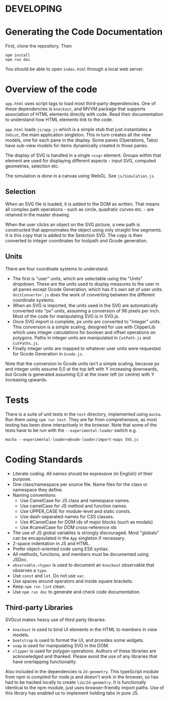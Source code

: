 # DEVELOPING

# Generating the Code Documentation
First, clone the repository. Then
```
npm install
npm run doc
```
You should be able to open `index.html` through a local web server.

# Overview of the code
`app.html` uses script tags to load most third-party dependencies.
One of these dependencies is `knockout`, and MVVM package that supports
association of HTML elements directly with code. Read their documentation
to understand how HTML elements link to the code.

`app.html` loads `js/app.js` which is a simple stub that just instantiates a
`SVGcut`, the main application singleton. This in turn creates all the view models, one for each pane in the display. Some panes (Operations, Tabs) have sub-view models for items dynamically created in those panes.

The display of SVG is handled in a single `<svg>` element. Groups within that
element are used for displaying different aspects - input SVG, computed
geometries, selection etc.

The simulation is done in a canvas using WebGL. See `js/Simulation.js`.

## Selection
When an SVG file is loaded, it is added to the DOM as written. That means all
complex path operations - such as circle, quadratic curves etc. - are retained
in the master drawing.

When the user clicks an object on the SVG picture, a new path is
constructed that approximates the object using only straight line
segments. It is this copy that is added to the Selection SVG. The copy
is then converted to integer coordinates for toolpath and Gcode generation.

## Units
There are four coordinate systems to understand.
- The first is "user" units, which are selectable using the "Units" dropdown. These are the units used to display measures to the user in all panes except Gcode Generation, which has it's own set of user units. `UnitConverter.js` does the work of converting between the different coordinate systems.
- When an SVG is imported, the units used in the SVG are automatically converted into "px" units, assuming a conversion of 96 pixels per inch. Most of the code for manipulating SVG is in SVG.js.
- Once SVG import is complete, px units are converted to "integer" units. This conversion is a simple scaling, designed for use with ClipperLib which uses integer calculations for boolean and offset operations on polygons. Paths in integer units are manipulated in `CutPath.js` and `CutPaths.js`.
- Finally integer units are mapped to whatever user units were requested for Gcode Generation in `Gcode.js`.

Note that the conversion to Gcode units isn't a simple scaling,
because px and integer units assume 0,0 at the top left with Y
increasing downwards, but Gcode is generated assuming 0,0 at the lower
left (or centre) with Y increasing upwards.

# Tests
There is a suite of unit tests in the `test` directory, implemented
using `mocha`. Run them using `npm run test`. They are far from
comprehensive, as most testing has been done interactively in the
browser. Note that some of the tests have to be run with the `--experimental-loader` switch e.g.
```
mocha --experimental-loader=@node-loader/import-maps SVG.js
```

# Coding Standards
+ Literate coding. All names should be expressive (in English) of their purpose.
+ One class/namespace per source file. Name files for the class or namespace they define.
+ Naming conventions
    + Use CamelCase for JS class and namespace names.
    + Use camelCase for JS method and function names.
    + Use UPPER_CASE for module-level and static consts.
    + Use dash-separated-names for CSS classes.
    + Use #CamelCase for DOM ids of major blocks (such as modals)
    + Use #camelCase for DOM cross-reference ids
+ The use of JS global variables is strongly discouraged. Most "globals" can be encapsulated in the `App` singleton if necessary.
+ 2-space indentation in JS and HTML.
+ Prefer object-oriented code using ES6 syntax.
+ All methods, functions, and members must be documented using JSDoc.
+ `observable.<type>` is used to document an `knockout` observable that observes a `type`.
+ Use `const` and `let`. Do not use `var`.
+ Use spaces around operators and inside square brackets.
+ Keep `npm run lint` clean.
+ Use `npm run doc` to generate and check code documentation.

## Third-party Libraries
SVGcut makes heavy use of third party libraries:
+ `knockout` is used to bind UI elements in the HTML to members in view models.
+ `bootstrap` is used to format the UI, and provides some widgets.
+ `snap` is used for manipulating SVG in the DOM.
+ `clipper` is used for polygon operations.
Authors of these libraries are acknowledged and thanked. Please avoid the use of any libraries that have overlapping functionality.

Also included in the dependencies is `2d-geometry`. This typeScript module from npm is compiled for node.js and doesn't work in the browser, so has had to be hacked locally to create `lib/2d-geometry`. It is functionally identical to the npm module, just uses browser-friendly import paths. Use of this library has enabled us to implement holding tabs in pure JS.
